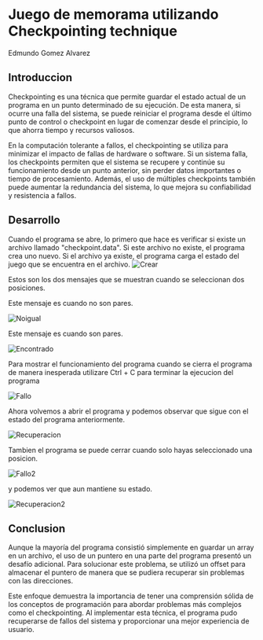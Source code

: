 # Juego de memorama utilizando Checkpointing technique

Edmundo Gomez Alvarez

## Introduccion

Checkpointing es una técnica que permite guardar el estado actual de un programa en un punto determinado de su ejecución. De esta manera, si ocurre una falla del sistema, se puede reiniciar el programa desde el último punto de control o checkpoint en lugar de comenzar desde el principio, lo que ahorra tiempo y recursos valiosos.

En la computación tolerante a fallos, el checkpointing se utiliza para minimizar el impacto de fallas de hardware o software. Si un sistema falla, los checkpoints permiten que el sistema se recupere y continúe su funcionamiento desde un punto anterior, sin perder datos importantes o tiempo de procesamiento. Además, el uso de múltiples checkpoints también puede aumentar la redundancia del sistema, lo que mejora su confiabilidad y resistencia a fallos.

## Desarrollo

Cuando el programa se abre, lo primero que hace es verificar si existe un archivo llamado "checkpoint.data". Si este archivo no existe, el programa crea uno nuevo. Si el archivo ya existe, el programa carga el estado del juego que se encuentra en el archivo.
![Crear](https://user-images.githubusercontent.com/122659695/224899421-e4f4fbbe-cf13-4231-90c1-5654e423f648.png)

Estos son los dos mensajes que se muestran cuando se seleccionan dos posiciones.

Este mensaje es cuando no son pares.

![Noigual](https://user-images.githubusercontent.com/122659695/224899416-749c8fb1-a002-493e-b23d-9d77daa0e302.png)

Este mensaje es cuando son pares.

![Encontrado](https://user-images.githubusercontent.com/122659695/224899423-8c2de326-0795-4d20-9936-69b357d569ec.png)

Para mostrar el funcionamiento del programa cuando se cierra el programa de manera inesperada utilizare Ctrl + C para terminar la ejecucion del programa

![Fallo](https://user-images.githubusercontent.com/122659695/224899408-37ec1644-8bb8-4424-9393-2feb88e3c62b.png)

Ahora volvemos a abrir el programa y podemos observar que sigue con el estado del programa anteriormente.

![Recuperacion](https://user-images.githubusercontent.com/122659695/224899418-f50e4f9b-011c-4690-be1c-360d6632dd49.png)

Tambien el programa se puede cerrar cuando solo hayas seleccionado una posicion.

![Fallo2](https://user-images.githubusercontent.com/122659695/224899413-3a757408-1456-482b-b61c-7699f5e9088e.png)

y podemos ver que aun mantiene su estado.

![Recuperacion2](https://user-images.githubusercontent.com/122659695/224899420-cbb6c1c7-f176-45dd-864d-171a815fd3f8.png)

## Conclusion

Aunque la mayoría del programa consistió simplemente en guardar un array en un archivo, el uso de un puntero en una parte del programa presentó un desafío adicional. Para solucionar este problema, se utilizó un offset para almacenar el puntero de manera que se pudiera recuperar sin problemas con las direcciones.

Este enfoque demuestra la importancia de tener una comprensión sólida de los conceptos de programación para abordar problemas más complejos como el checkpointing. Al implementar esta técnica, el programa pudo recuperarse de fallos del sistema y proporcionar una mejor experiencia de usuario.
